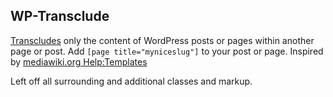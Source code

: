 ## WP-Transclude

[Transcludes](http://en.wikipedia.org/wiki/Transclusion) only the content of WordPress posts or pages within another page or post. Add <code>[page title="myniceslug"]</code> to your post or page. Inspired by [mediawiki.org Help:Templates](http://www.mediawiki.org/wiki/Help:Template)

Left off all surrounding and additional classes and markup.

